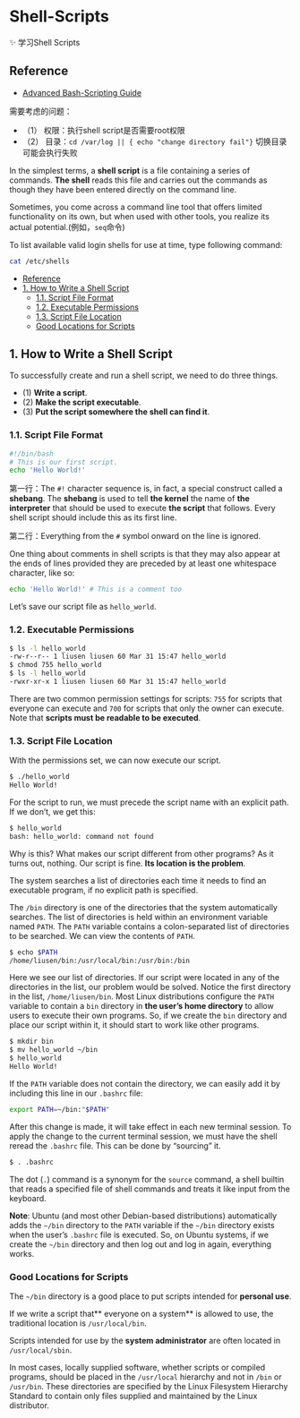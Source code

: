 # Shell-Scripts

:sparkles: 学习Shell Scripts

## Reference

- [Advanced Bash-Scripting Guide](http://tldp.org/LDP/abs/html/index.html)

需要考虑的问题：

- （1） 权限：执行shell script是否需要root权限
- （2） 目录：`cd /var/log || { echo "change directory fail"}` 切换目录可能会执行失败

In the simplest terms, a **shell script** is a file containing a series of commands. **The shell** reads this file and carries out the commands as though they have been entered directly on the command line.

Sometimes, you come across a command line tool that offers limited functionality on its own, but when used with other tools, you realize its actual potential.(例如，`seq`命令)

To list available valid login shells for use at time, type following command:

```bash
cat /etc/shells
```

<!-- TOC -->

- [Reference](#reference)
- [1. How to Write a Shell Script](#1-how-to-write-a-shell-script)
  - [1.1. Script File Format](#11-script-file-format)
  - [1.2. Executable Permissions](#12-executable-permissions)
  - [1.3. Script File Location](#13-script-file-location)
  - [Good Locations for Scripts](#good-locations-for-scripts)

<!-- /TOC -->

## 1. How to Write a Shell Script

To successfully create and run a shell script, we need to do three things.

- (1) **Write a script**.
- (2) **Make the script executable**.
- (3) **Put the script somewhere the shell can find it**.

### 1.1. Script File Format

```bash
#!/bin/bash
# This is our first script.
echo 'Hello World!'
```

第一行：The `#!` character sequence is, in fact, a special construct called a **shebang**. The **shebang** is used to tell **the kernel** the name of **the interpreter** that should be used to execute **the script** that follows. Every shell script should include this as its first line.

第二行：Everything from the `#` symbol onward on the line is ignored.

One thing about comments in shell scripts is that they may also appear at the ends of lines provided they are preceded by at least one whitespace character, like so:

```bash
echo 'Hello World!' # This is a comment too
```

Let’s save our script file as `hello_world`.

### 1.2. Executable Permissions

```bash
$ ls -l hello_world
-rw-r--r-- 1 liusen liusen 60 Mar 31 15:47 hello_world
$ chmod 755 hello_world
$ ls -l hello_world 
-rwxr-xr-x 1 liusen liusen 60 Mar 31 15:47 hello_world
```

There are two common permission settings for scripts: `755` for scripts that everyone can execute and `700` for scripts that only the owner can execute. Note that **scripts must be readable to be executed**.

### 1.3. Script File Location

With the permissions set, we can now execute our script.

```bash
$ ./hello_world 
Hello World!
```

For the script to run, we must precede the script name with an explicit path. If we don’t, we get this:

```bash
$ hello_world
bash: hello_world: command not found
```

Why is this? What makes our script different from other programs? As it turns out, nothing. Our script is fine. **Its location is the problem**.

The system searches a list of directories each time it needs to find an executable program, if no explicit path is specified.

The `/bin` directory is one of the directories that the system automatically searches. The list of directories is held within an environment variable named `PATH`. The `PATH` variable contains a colon-separated list of directories to be searched. We can view the contents of `PATH`.

```bash
$ echo $PATH
/home/liusen/bin:/usr/local/bin:/usr/bin:/bin
```

Here we see our list of directories. If our script were located in any of the directories in the list, our problem would be solved. Notice the first directory in the list, `/home/liusen/bin`. Most Linux distributions configure the `PATH` variable to contain a `bin` directory in **the user’s home directory** to allow users to execute their own programs. So, if we create the `bin` directory and place our script within it, it should start to work like other programs.

```bash
$ mkdir bin
$ mv hello_world ~/bin
$ hello_world
Hello World!
```

If the `PATH` variable does not contain the directory, we can easily add it by including this line in our `.bashrc` file:

```bash
export PATH=~/bin:"$PATH"
```

After this change is made, it will take effect in each new terminal session. To apply the change to the current terminal session, we must have the shell reread the `.bashrc` file. This can be done by “sourcing” it.

```bash
$ . .bashrc
```

The dot (`.`) command is a synonym for the `source` command, a shell builtin that reads a specified file of shell commands and treats it like input from the keyboard.

**Note**: Ubuntu (and most other Debian-based distributions) automatically adds the `~/bin` directory to the `PATH` variable if the `~/bin` directory exists when the user’s `.bashrc` file
is executed. So, on Ubuntu systems, if we create the `~/bin` directory and then log out and log in again, everything works.

### Good Locations for Scripts

The `~/bin` directory is a good place to put scripts intended for **personal use**.

If we write a script that** everyone on a system** is allowed to use, the traditional location is `/usr/local/bin`.

Scripts intended for use by the **system administrator** are often located in `/usr/local/sbin`.

In most cases, locally supplied software, whether scripts or compiled programs, should be placed in the `/usr/local` hierarchy and not in `/bin` or `/usr/bin`. These directories are specified by the Linux Filesystem Hierarchy Standard to contain only files supplied and maintained by the Linux distributor.



